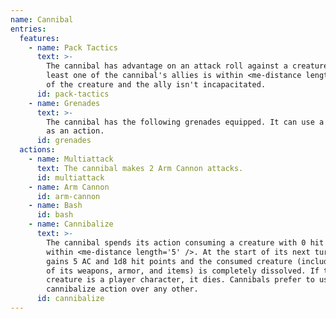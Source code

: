 ```yaml
---
name: Cannibal
entries:
  features:
    - name: Pack Tactics
      text: >-
        The cannibal has advantage on an attack roll against a creature if at
        least one of the cannibal's allies is within <me-distance length='5' />
        of the creature and the ally isn't incapacitated.
      id: pack-tactics
    - name: Grenades
      text: >-
        The cannibal has the following grenades equipped. It can use a grenade
        as an action.
      id: grenades
  actions:
    - name: Multiattack
      text: The cannibal makes 2 Arm Cannon attacks.
      id: multiattack
    - name: Arm Cannon
      id: arm-cannon
    - name: Bash
      id: bash
    - name: Cannibalize
      text: >-
        The cannibal spends its action consuming a creature with 0 hit points
        within <me-distance length='5' />. At the start of its next turn it
        gains 5 AC and 1d8 hit points and the consumed creature (including all
        of its weapons, armor, and items) is completely dissolved. If the
        creature is a player character, it dies. Cannibals prefer to use their
        cannibalize action over any other.
      id: cannibalize
---
```

